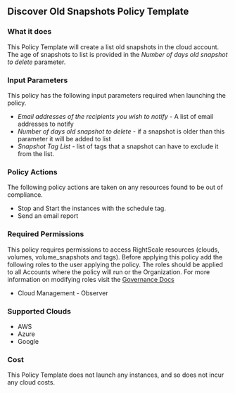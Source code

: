 ## Discover Old Snapshots Policy Template

### What it does

This Policy Template will create a list old snapshots in the cloud account. The age of snapshots to list is provided in the *Number of days old snapshot to delete* parameter.


### Input Parameters

This policy has the following input parameters required when launching the policy.

- *Email addresses of the recipients you wish to notify* - A list of email addresses to notify
- *Number of days old snapshot to delete* - if a snapshot is older than this parameter it will be added to list
- *Snapshot Tag List* - list of tags that a snapshot can have to exclude it from the list.

### Policy Actions

The following policy actions are taken on any resources found to be out of compliance.

- Stop and Start the instances with the schedule tag.
- Send an email report

### Required Permissions

This policy requires permissions to access RightScale resources (clouds, volumes, volume_snapshots and tags).  Before applying this policy add the following roles to the user applying the policy.  The roles should be applied to all Accounts where the policy will run or the Organization. For more information on modifying roles visit the [Governance Docs](https://docs.rightscale.com/cm/ref/user_roles.html)

- Cloud Management - Observer

### Supported Clouds

- AWS
- Azure
- Google

### Cost

This Policy Template does not launch any instances, and so does not incur any cloud costs.
